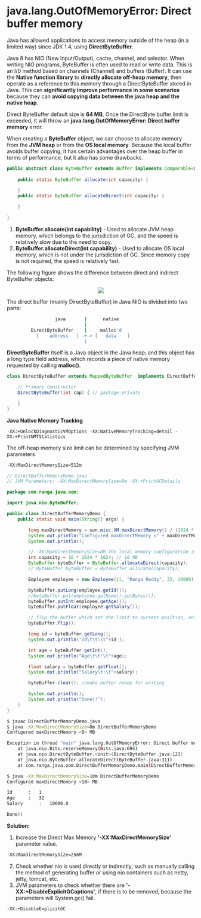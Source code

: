 # java.lang.OutOfMemoryError: Direct buffer memory

Java has allowed applications to access memory outside of the heap (in a limited way) since JDK 1.4, using **DirectByteBuffer**.

Java 8 has NIO (New Input/Output), cache, channel, and selector. When writing NIO programs, ByteBuffer is often used to read or write data. This is an I/0 method based on channels (Channel) and buffers (Buffer). It can use the **Native function library** to **directly allocate off-heap memory**, then operate as a reference to this memory through a DirectByteBuffer stored in Java. This can **significantly improve performance in some scenarios** because they can **avoid copying data between the java heap and the native heap**.

Direct ByteBuffer default size is **64 MB**, Once the DirectByte buffer limit is exceeded, it will throw an **java.lang.OutOfMemoryError: Direct buffer memory** error.

When creating a **ByteBuffer** object, we can choose to allocate memory from the **JVM heap** or from the **OS local memory**. Because the local buffer avoids buffer copying, it has certain advantages over the heap buffer in terms of performance, but it also has some drawbacks.

```java
public abstract class ByteBuffer extends Buffer implements Comparable<ByteBuffer> {
    
    public static ByteBuffer allocate(int capacity) {

    }
    public static ByteBuffer allocateDirect(int capacity) {

    }
   
}
```
1. **ByteBuffer.allocate(int capability)** - Used to allocate JVM heap memory, which belongs to the jurisdiction of GC, and the speed is relatively slow due to the need to copy.
2. **ByteBuffer.allocateDirect(int capability)** - Used to allocate OS local memory, which is not under the jurisdiction of GC. Since memory copy is not required, the speed is relatively fast.

The following figure shows the difference between direct and indirect ByteBuffer objects:

<p align="center">
  <img src="https://github.com/rangareddy/ranga-java-oom/blob/main/images/OOM_DirectBuffer.gif">
</p>

The direct buffer (mainly DirectByteBuffer) in Java NIO is divided into two parts:
```sh
                  java       |      native   
                             |
         DirectByteBuffer    |     malloc'd
           [    address   ] -+-> [   data    ]
                             |
```
**DirectByteBuffer** itself is a Java object in the Java heap; and this object has a long type field address, which records a piece of native memory requested by calling **malloc()**.
```java
class DirectByteBuffer extends MappedByteBuffer  implements DirectBuffer {

    // Primary constructor
    DirectByteBuffer(int cap) { // package-private

    }
}
```

**Java Native Memory Tracking**
```
-XX:+UnlockDiagnosticVMOptions -XX:NativeMemoryTracking=detail -XX:+PrintNMTStatistics
```

The off-heap memory size limit can be determined by specifying JVM parameters
```sh
-XX:MaxDirectMemorySize=512m
```

```java
// DirectBufferMemoryDemo.java
// JVM Parameters: -XX:MaxDirectMemorySize=8m -XX:+PrintGCDetails

package com.ranga.java.oom;

import java.nio.ByteBuffer;

public class DirectBufferMemoryDemo {
    public static void main(String[] args) {

        long maxDirectMemory = sun.misc.VM.maxDirectMemory() / (1024 * 1024);
        System.out.println("Configured maxDirectMemory <" + maxDirectMemory + "> MB");
        System.out.println();

        // -XX:MaxDirectMemorySize=8M The local memory configuration is 8MB, and the actual use here is 10MB
        int capacity = 10 * 1024 * 1024; // 10 MB
        ByteBuffer byteBuffer = ByteBuffer.allocateDirect(capacity);
        // ByteBuffer byteBuffer = ByteBuffer.allocate(capacity);

        Employee employee = new Employee(1l, "Ranga Reddy", 32, 10000);

        byteBuffer.putLong(employee.getId());
        //byteBuffer.put(employee.getName().getBytes());
        byteBuffer.putInt(employee.getAge());
        byteBuffer.putFloat(employee.getSalary());

        // flip the buffer which set the limit to current position, and position to 0.
        byteBuffer.flip();

        long id = byteBuffer.getLong();
        System.out.println("Id\t\t:\t"+id );

        int age = byteBuffer.getInt();
        System.out.println("Age\t\t:\t"+age);

        float salary = byteBuffer.getFloat();
        System.out.println("Salary\t:\t"+salary);

        byteBuffer.clear(); //make buffer ready for writing

        System.out.println();
        System.out.println("Done!!");
    }
}
```

```sh
$ javac DirectBufferMemoryDemo.java
$ java -XX:MaxDirectMemorySize=8m DirectBufferMemoryDemo
Configured maxDirectMemory <8> MB

Exception in thread "main" java.lang.OutOfMemoryError: Direct buffer memory
	at java.nio.Bits.reserveMemory(Bits.java:694)
	at java.nio.DirectByteBuffer.<init>(DirectByteBuffer.java:123)
	at java.nio.ByteBuffer.allocateDirect(ByteBuffer.java:311)
	at com.ranga.java.oom.DirectBufferMemoryDemo.main(DirectBufferMemoryDemo.java:17)
```

```sh
$ java -XX:MaxDirectMemorySize=10m DirectBufferMemoryDemo
Configured maxDirectMemory <10> MB

Id		:	1
Age		:	32
Salary		:	10000.0

Done!!
```
**Solution:**

1. Increase the Direct Max Memory **'-XX:MaxDirectMemorySize'** parameter value.
```sh
-XX:MaxDirectMemorySize=256M
```
2. Check whether nio is used directly or indirectly, such as manually calling the method of generating buffer or using nio containers such as netty, jetty, tomcat, etc.
3. JVM parameters to check whether there are **'-XX:+DisableExplicitGCoptions'**, if there is to be removed, because the parameters will System.gc() fail.
```sh
-XX:+DisableExplicitGC
```
